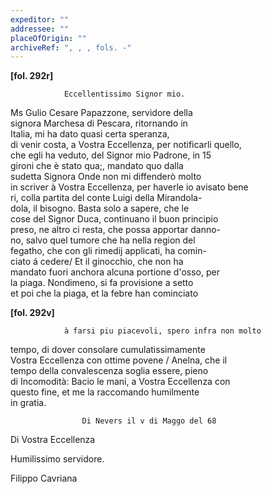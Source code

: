 ```yaml
---
expeditor: ""
addressee: ""
placeOfOrigin: ""
archiveRef: ", , , fols. -"
---
```



        
            
                
**[fol. 292r]**

                Eccellentissimo Signor mio.


                  
Ms Gulio Cesare Papazzone, servidore della   
signora Marchesa di Pescara, ritornando in   
Italia, mi ha dato quasi certa speranza,   
di venir costa, a Vostra Eccellenza, per notificarli quello,   
che egli ha veduto, del Signor mio Padrone, in 15   
gironi che è stato qua;, mandato quo dalla   
sudetta Signora Onde non mi diffenderò molto   
in scriver à Vostra Eccellenza, per haverle io avisato bene  
ri, colla partita del conte Luigi della Mirandola-  
dola, il bisogno. Basta solo a sapere, che le   
cose del Signor Duca, continuano il buon principio   
preso, ne altro ci resta, che possa apportar danno-  
no, salvo quel tumore che ha nella region del   
fegatho, che con gli rimedij applicati, ha comin-  
ciato á cedere/ Et il ginocchio, che non ha   
mandato fuori anchora alcuna portione d'osso, per   
la piaga. Nondimeno, si fa provisione a setto   
et poi che la piaga, et la febre han cominciato


                
**[fol. 292v]**

                à farsi piu piacevoli, spero infra non molto   
tempo, di dover consolare cumulatissimamente   
Vostra Eccellenza con ottime povene / Anelna, che il   
tempo della convalescenza soglia essere, pieno   
di Incomodità: Bacio le mani, a Vostra Eccellenza con   
questo fine, et me la raccomando humilmente   
in gratia.


                
                    Di Nevers il v di Maggo del 68
                      
Di Vostra Eccellenza
                      
Humilissimo servidore.
                      
Filippo Cavriana
                


            
        
    